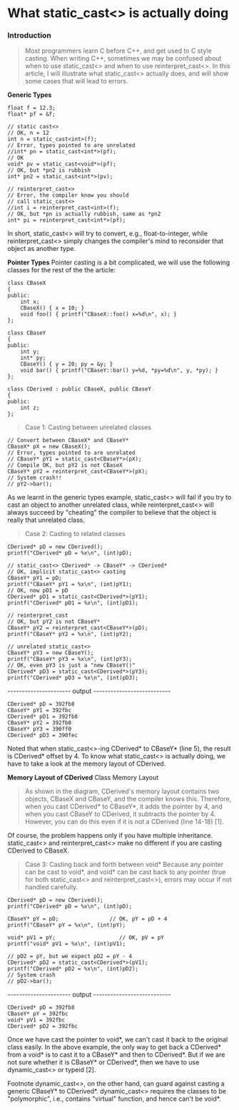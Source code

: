 # What static_cast<> is actually doing

### Introduction
> Most programmers learn C before C++, and get used to C style casting. When writing C++, sometimes we may be confused about when to use static_cast<> and when to use reinterpret_cast<>. In this article, I will illustrate what static_cast<> actually does, and will show some cases that will lead to errors.

**Generic Types**
```
float f = 12.3;
float* pf = &f;

// static cast<>
// OK, n = 12
int n = static_cast<int>(f);
// Error, types pointed to are unrelated
//int* pn = static_cast<int*>(pf);
// OK
void* pv = static_cast<void*>(pf);
// OK, but *pn2 is rubbish
int* pn2 = static_cast<int*>(pv);

// reinterpret_cast<>
// Error, the compiler know you should
// call static_cast<>
//int i = reinterpret_cast<int>(f);
// OK, but *pn is actually rubbish, same as *pn2
int* pi = reinterpret_cast<int*>(pf);
```
In short, static_cast<> will try to convert, e.g., float-to-integer, while reinterpret_cast<> simply changes the compiler's mind to reconsider that object as another type.

**Pointer Types**
Pointer casting is a bit complicated, we will use the following classes for the rest of the the article:

```
class CBaseX
{
public:
    int x;
    CBaseX() { x = 10; }
    void foo() { printf("CBaseX::foo() x=%d\n", x); }
};

class CBaseY
{
public:
    int y;
    int* py;
    CBaseY() { y = 20; py = &y; }
    void bar() { printf("CBaseY::bar() y=%d, *py=%d\n", y, *py); }
};

class CDerived : public CBaseX, public CBaseY
{
public:
    int z;
};
```

> Case 1: Casting between unrelated classes
```
// Convert between CBaseX* and CBaseY*
CBaseX* pX = new CBaseX();
// Error, types pointed to are unrelated
// CBaseY* pY1 = static_cast<CBaseY*>(pX);
// Compile OK, but pY2 is not CBaseX
CBaseY* pY2 = reinterpret_cast<CBaseY*>(pX);
// System crash!!
// pY2->bar();
```
As we learnt in the generic types example, static_cast<> will fail if you try to cast an object to another unrelated class, while reinterpret_cast<> will always succeed by "cheating" the compiler to believe that the object is really that unrelated class.

> Case 2: Casting to related classes
```
CDerived* pD = new CDerived();
printf("CDerived* pD = %x\n", (int)pD);

// static_cast<> CDerived* -> CBaseY* -> CDerived*
// OK, implicit static_cast<> casting
CBaseY* pY1 = pD;
printf("CBaseY* pY1 = %x\n", (int)pY1);
// OK, now pD1 = pD
CDerived* pD1 = static_cast<CDerived*>(pY1);
printf("CDerived* pD1 = %x\n", (int)pD1);

// reinterpret_cast
// OK, but pY2 is not CBaseY*
CBaseY* pY2 = reinterpret_cast<CBaseY*>(pD);
printf("CBaseY* pY2 = %x\n", (int)pY2);
 
// unrelated static_cast<>
CBaseY* pY3 = new CBaseY();
printf("CBaseY* pY3 = %x\n", (int)pY3);
// OK, even pY3 is just a "new CBaseY()"
CDerived* pD3 = static_cast<CDerived*>(pY3);
printf("CDerived* pD3 = %x\n", (int)pD3);
```
---------------------- output ---------------------------
```
CDerived* pD = 392fb8
CBaseY* pY1 = 392fbc
CDerived* pD1 = 392fb8
CBaseY* pY2 = 392fb8
CBaseY* pY3 = 390ff0
CDerived* pD3 = 390fec
```
Noted that when static_cast<>-ing CDerived* to CBaseY* (line 5), the result is CDerived* offset by 4. To know what static_cast<> is actually doing, we have to take a look at the memory layout of CDerived.

**Memory Layout of CDerived**
Class Memory Layout

> As shown in the diagram, CDerived's memory layout contains two objects, CBaseX and CBaseY, and the compiler knows this. Therefore, when you cast CDerived* to CBaseY*, it adds the pointer by 4, and when you cast CBaseY to CDerived, it subtracts the pointer by 4. However, you can do this even if it is not a CDerived (line 14-18) [1].

Of course, the problem happens only if you have multiple inheritance. static_cast<> and reinterpret_cast<> make no different if you are casting CDerived to CBaseX.

> Case 3: Casting back and forth between void*
Because any pointer can be cast to void*, and void* can be cast back to any pointer (true for both static_cast<> and reinterpret_cast<>), errors may occur if not handled carefully.
```
CDerived* pD = new CDerived();
printf("CDerived* pD = %x\n", (int)pD);

CBaseY* pY = pD;                // OK, pY = pD + 4
printf("CBaseY* pY = %x\n", (int)pY);

void* pV1 = pY;                    // OK, pV = pY
printf("void* pV1 = %x\n", (int)pV1);

// pD2 = pY, but we expect pD2 = pY - 4
CDerived* pD2 = static_cast<CDerived*>(pV1);
printf("CDerived* pD2 = %x\n", (int)pD2);
// System crash
// pD2->bar();
```
---------------------- output ---------------------------
```
CDerived* pD = 392fb8
CBaseY* pY = 392fbc
void* pV1 = 392fbc
CDerived* pD2 = 392fbc
```
Once we have cast the pointer to void*, we can't cast it back to the original class easily. In the above example, the only way to get back a CDerived* from a void* is to cast it to a CBaseY* and then to CDerived*. But if we are not sure whether it is CBaseY* or CDerived*, then we have to use dynamic_cast<> or typeid [2].

Footnote
dynamic_cast<>, on the other hand, can guard against casting a generic CBaseY* to CDerived*.
dynamic_cast<> requires the classes to be "polymorphic", i.e., contains "virtual" function, and hence can't be void*.
